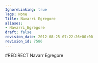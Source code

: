 ```yaml
---
IgnoreLinking: true
Tags: None
Title: Navarri Egregore
aliases:
- Navarri_Egregore
draft: false
revision_date: 2012-08-25 07:22:26+00:00
revision_id: 7586
---
```


#REDIRECT Navarr Egregore